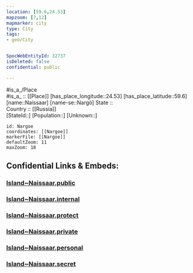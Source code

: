 ```yaml
---
location: [59.6,24.53] 
mapzoom: [7,12] 
mapmarker: city 
type: City
tags:
- geo/City


SpocWebEntityId: 32737
isDeleted: false
confidential: public

---
```

#is_a_/Place  
#is_a_ :: [[Place]] 
[has_place_longitude::24.53] 
[has_place_latitude::59.6] 
[name::Naissaar] 
[name-se::Nargö] 
State ::  
Country :: [[Russia]]  
[StateId::] 
[Population::] 
[Unknown::] 


```leaflet
id: Nargoe
coordinates: [[Nargoe]] 
markerFile: [[Nargoe]] 
defaultZoom: 11 
maxZoom: 18
```


## Confidential Links & Embeds: 

### [Island~Naissaar.public](/_public/\Earth\Continent\Europe\Europe~North\EstoniaIsland~Naissaar.public.md) 

### [Island~Naissaar.internal](/_internal/\Earth\Continent\Europe\Europe~North\EstoniaIsland~Naissaar.internal.md) 

### [Island~Naissaar.protect](/_protect/\Earth\Continent\Europe\Europe~North\EstoniaIsland~Naissaar.protect.md) 

### [Island~Naissaar.private](/_private/\Earth\Continent\Europe\Europe~North\EstoniaIsland~Naissaar.private.md) 

### [Island~Naissaar.personal](/_personal/\Earth\Continent\Europe\Europe~North\EstoniaIsland~Naissaar.personal.md) 

### [Island~Naissaar.secret](/_secret/\Earth\Continent\Europe\Europe~North\EstoniaIsland~Naissaar.secret.md)

